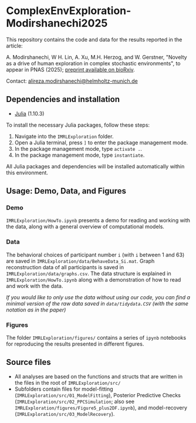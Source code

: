 # ComplexEnvExploration-Modirshanechi2025

This repository contains the code and data for the results reported in the article:

A. Modirshanechi, W H. Lin, A. Xu, M.H. Herzog, and W. Gerstner, "Novelty as a drive of human exploration in complex stochastic environments", to appear in PNAS (2025); [preprint available on bioRxiv](https://www.biorxiv.org/content/10.1101/2022.07.05.498835v3.abstract).

Contact: [alireza.modirshanechi@helmholtz-munich.de](alireza.modirshanechi@helmholtz-munich.de)


## Dependencies and installation

* [Julia](https://julialang.org/) (1.10.3)

To install the necessary Julia packages, follow these steps:

1.  Navigate into the `IMRLExploration` folder.
2.	Open a Julia terminal, press `]` to enter the package management mode.
3.	In the package management mode, type `activate .`.
4.	In the package management mode, type `instantiate`.

All Julia packages and dependencies will be installed automatically within this environment. 


## Usage: Demo, Data, and Figures

### Demo

`IMRLExploration/HowTo.ipynb` presents a demo for reading and working with the data, along with a general overview of computational models.

### Data 

The behavioral choices of participant number `i` (with `i` between 1 and 63) are saved in `IMRLExploration/data/BehaveData_Si.mat`.
Graph reconstruction data of all participants is saved in `IMRLExploration/data/graphs.csv`.
The data structure is explained in `IMRLExploration/HowTo.ipynb` along with a demonstration of how to read and work with the data.

*If you would like to only use the data without using our code, you can find a minimal version of the raw data saved in `data/tidydata.CSV` (with the same notation as in the paper)*

### Figures

The folder `IMRLExploration/figures/` contains a series of `ipynb` notebooks for reproducing the results presented in different figures.


## Source files

* All analyses are based on the functions and structs that are written in the files in the root of `IMRLExploration/src/`
* Subfolders contain files for model-fitting (`IMRLExploration/src/01_ModelFitting`), Posterior Predictive Checks (`IMRLExploration/src/02_PPCSimulation`; also see `IMRLExploration/figures/Figure5_plus2DF.ipynb`), and model-recovery (`IMRLExploration/src/03_ModelRecovery`).

